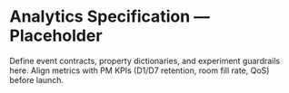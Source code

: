# Analytics Specification — Placeholder

Define event contracts, property dictionaries, and experiment guardrails here. Align metrics with PM KPIs (D1/D7 retention, room fill rate, QoS) before launch.

